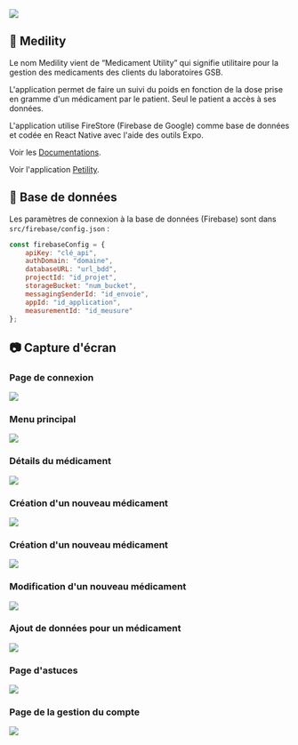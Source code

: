 <img src="https://cdn.discordapp.com/attachments/759837532589916170/983340608393470062/icon.png?width=100&height=100">

## 💉 Medility

Le nom Medility vient de “Medicament Utility” qui signifie utilitaire pour la gestion des medicaments des clients du laboratoires GSB.

L'application permet de faire un suivi du poids en fonction de la dose prise en gramme d'un médicament par le patient. Seul le patient a accès à ses données. 

L'application utilise FireStore (Firebase de Google) comme base de données et codée en React Native avec l'aide des outils Expo. 

Voir les [Documentations](https://corentin-jacquier.fr/docs/projets/Documentations%20Medility%202022%20%20-%20Projet%20Mobile%20bis%20-Corentin%20Jacquier.pdf).

Voir l'application [Petility](https://github.com/CorentinJacquier/Petility_Public).

## 🔧 Base de données

Les paramètres de connexion à la base de données (Firebase) sont dans `src/firebase/config.json` :

```js
const firebaseConfig = {
    apiKey: "clé_api",
    authDomain: "domaine",
    databaseURL: "url_bdd",
    projectId: "id_projet",
    storageBucket: "num_bucket",
    messagingSenderId: "id_envoie",
    appId: "id_application",
    measurementId: "id_meusure"
};
```

## 📷 Capture d'écran

### Page de connexion
<img src="https://media.discordapp.net/attachments/759837532589916170/983386143456378930/Screenshot_2022-06-06-17-03-19-06_19b5f59622b34cc5e799cce4b6f0f8f9.jpg?width=313&height=697">

### Menu principal
<img src="https://media.discordapp.net/attachments/759837532589916170/983386160262938644/Screenshot_2022-06-06-17-02-03-46_19b5f59622b34cc5e799cce4b6f0f8f9.jpg?width=313&height=697">

### Détails du médicament
<img src="https://media.discordapp.net/attachments/759837532589916170/983386178864697425/Screenshot_2022-06-06-17-02-07-80_19b5f59622b34cc5e799cce4b6f0f8f9.jpg?width=313&height=697">

### Création d'un nouveau médicament
<img src="https://media.discordapp.net/attachments/759837532589916170/983386193926438912/Screenshot_2022-06-06-17-02-13-00_19b5f59622b34cc5e799cce4b6f0f8f9.jpg?width=313&height=697">

### Création d'un nouveau médicament
<img src="https://media.discordapp.net/attachments/759837532589916170/983386193926438912/Screenshot_2022-06-06-17-02-13-00_19b5f59622b34cc5e799cce4b6f0f8f9.jpg?width=313&height=697">

### Modification d'un nouveau médicament
<img src="https://media.discordapp.net/attachments/759837532589916170/983386223387217960/Screenshot_2022-06-06-17-02-33-53_19b5f59622b34cc5e799cce4b6f0f8f9.jpg?width=313&height=697">

### Ajout de données pour un médicament
<img src="https://media.discordapp.net/attachments/759837532589916170/983386247101837332/Screenshot_2022-06-06-17-02-30-38_19b5f59622b34cc5e799cce4b6f0f8f9.jpg?width=313&height=697">

### Page d'astuces 
<img src="https://media.discordapp.net/attachments/759837532589916170/983386332892135424/Screenshot_2022-06-06-17-02-19-92_19b5f59622b34cc5e799cce4b6f0f8f9.jpg?width=313&height=697">

### Page de la gestion du compte 
<img src="https://media.discordapp.net/attachments/759837532589916170/983386353725243502/Screenshot_2022-06-06-17-02-16-18_19b5f59622b34cc5e799cce4b6f0f8f9.jpg?width=313&height=697">